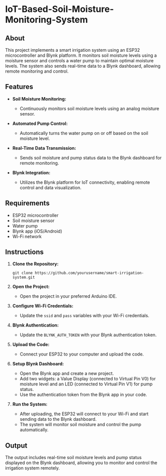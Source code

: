 # IoT-Based-Soil-Moisture-Monitoring-System
## About

This project implements a smart irrigation system using an ESP32 microcontroller and Blynk platform. It monitors soil moisture levels using a moisture sensor and controls a water pump to maintain optimal moisture levels. The system also sends real-time data to a Blynk dashboard, allowing remote monitoring and control.

## Features
- **Soil Moisture Monitoring:**
  - Continuously monitors soil moisture levels using an analog moisture sensor.

- **Automated Pump Control:**
  - Automatically turns the water pump on or off based on the soil moisture level.

- **Real-Time Data Transmission:**
  - Sends soil moisture and pump status data to the Blynk dashboard for remote monitoring.

- **Blynk Integration:**
  - Utilizes the Blynk platform for IoT connectivity, enabling remote control and data visualization.

## Requirements

- ESP32 microcontroller
- Soil moisture sensor
- Water pump
- Blynk app (iOS/Android)
- Wi-Fi network

## Instructions
1. **Clone the Repository:**
   ```
   git clone https://github.com/yourusername/smart-irrigation-system.git
   ```
2. **Open the Project:**
   - Open the project in your preferred Arduino IDE.

3. **Configure Wi-Fi Credentials:**
   - Update the `ssid` and `pass` variables with your Wi-Fi credentials.

4. **Blynk Authentication:**
   - Update the `BLYNK_AUTH_TOKEN` with your Blynk authentication token.

5. **Upload the Code:**
   - Connect your ESP32 to your computer and upload the code.

6. **Setup Blynk Dashboard:**
   - Open the Blynk app and create a new project.
   - Add two widgets: a Value Display (connected to Virtual Pin V0) for moisture level and an LED (connected to Virtual Pin V1) for pump status.
   - Use the authentication token from the Blynk app in your code.

7. **Run the System:**
   - After uploading, the ESP32 will connect to your Wi-Fi and start sending data to the Blynk dashboard.
   - The system will monitor soil moisture and control the pump automatically.

## Output
The output includes real-time soil moisture levels and pump status displayed on the Blynk dashboard, allowing you to monitor and control the irrigation system remotely.
